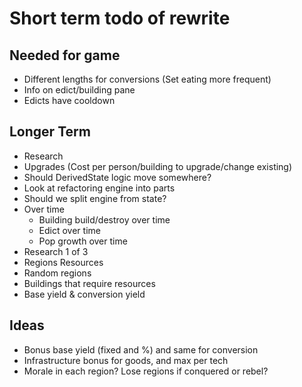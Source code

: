 # Short term todo of rewrite

## Needed for game

- Different lengths for conversions (Set eating more frequent)
- Info on edict/building pane
- Edicts have cooldown

## Longer Term

- Research
- Upgrades (Cost per person/building to upgrade/change existing)
- Should DerivedState logic move somewhere?
- Look at refactoring engine into parts
- Should we split engine from state?
- Over time
   - Building build/destroy over time
   - Edict over time
   - Pop growth over time
- Research 1 of 3
- Regions Resources
- Random regions
- Buildings that require resources
- Base yield & conversion yield

## Ideas

- Bonus base yield (fixed and %) and same for conversion
- Infrastructure bonus for goods, and max per tech
- Morale in each region? Lose regions if conquered or rebel?
